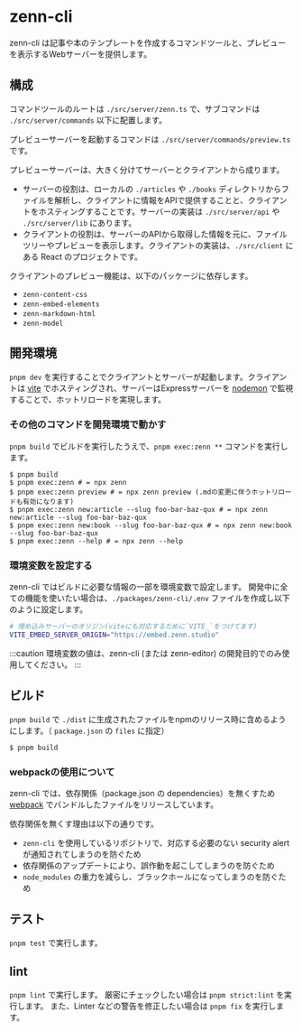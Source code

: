 # zenn-cli

zenn-cli は記事や本のテンプレートを作成するコマンドツールと、プレビューを表示するWebサーバーを提供します。

## 構成

コマンドツールのルートは `./src/server/zenn.ts` で、サブコマンドは `./src/server/commands` 以下に配置します。

プレビューサーバーを起動するコマンドは `./src/server/commands/preview.ts` です。

プレビューサーバーは、大きく分けてサーバーとクライアントから成ります。

- サーバーの役割は、ローカルの `./articles` や `./books` ディレクトリからファイルを解析し、クライアントに情報をAPIで提供することと、クライアントをホスティングすることです。サーバーの実装は `./src/server/api` や `./src/server/lib` にあります。
- クライアントの役割は、サーバーのAPIから取得した情報を元に、ファイルツリーやプレビューを表示します。クライアントの実装は、`./src/client` にある React のプロジェクトです。

クライアントのプレビュー機能は、以下のパッケージに依存します。

- `zenn-content-css`
- `zenn-embed-elements`
- `zenn-markdown-html`
- `zenn-model`

## 開発環境

`pnpm dev` を実行することでクライアントとサーバーが起動します。クライアントは [vite](https://vitejs.dev/) でホスティングされ、サーバーはExpressサーバーを [nodemon](https://nodemon.io/) で監視することで、ホットリロードを実現します。

### その他のコマンドを開発環境で動かす

`pnpm build` でビルドを実行したうえで、`pnpm exec:zenn **` コマンドを実行します。

```shell
$ pnpm build
$ pnpm exec:zenn # = npx zenn
$ pnpm exec:zenn preview # = npx zenn preview (.mdの変更に伴うホットリロードも有効になります)
$ pnpm exec:zenn new:article --slug foo-bar-baz-qux # = npx zenn new:article --slug foo-bar-baz-qux
$ pnpm exec:zenn new:book --slug foo-bar-baz-qux # = npx zenn new:book --slug foo-bar-baz-qux
$ pnpm exec:zenn --help # = npx zenn --help
```

### 環境変数を設定する

zenn-cli ではビルドに必要な情報の一部を環境変数で設定します。
開発中に全ての機能を使いたい場合は、`./packages/zenn-cli/.env` ファイルを作成し以下のように設定します。

```bash
# 埋め込みサーバーのオリジン(viteにも対応するために`VITE_`をつけてます)
VITE_EMBED_SERVER_ORIGIN="https://embed.zenn.studio"
```

:::caution
環境変数の値は、zenn-cli (または zenn-editor) の開発目的でのみ使用してください。
:::

## ビルド

`pnpm build` で `./dist` に生成されたファイルをnpmのリリース時に含めるようにします。（ `package.json` の `files` に指定）

```shell
$ pnpm build
```

### webpackの使用について

zenn-cli では、依存関係（package.json の dependencies）を無くすため [webpack](https://webpack.js.org) でバンドルしたファイルをリリースしています。

依存関係を無くす理由は以下の通りです。

- `zenn-cli` を使用しているリポジトリで、対応する必要のない security alert が通知されてしまうのを防ぐため
- 依存関係のアップデートにより、誤作動を起こしてしまうのを防ぐため
- `node_modules` の重力を減らし、ブラックホールになってしまうのを防ぐため

## テスト

`pnpm test` で実行します。

## lint

`pnpm lint` で実行します。
厳密にチェックしたい場合は `pnpm strict:lint` を実行します。
また、Linter などの警告を修正したい場合は `pnpm fix` を実行します。